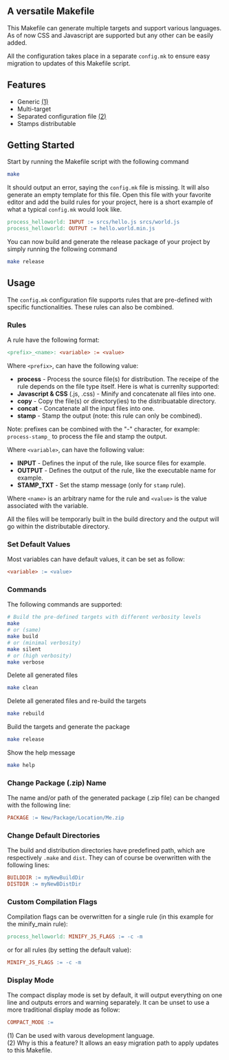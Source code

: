 ## A versatile Makefile

This Makefile can generate multiple targets and support various languages. As of now CSS and Javascript are supported but any other can be easily added.

All the configuration takes place in a separate <code>config.mk</code> to ensure easy migration to updates of this Makefile script.

## Features

* Generic [(1)](#generic)
* Multi-target
* Separated configuration file [(2)](#separated-config)
* Stamps distributable

## Getting Started

Start by running the Makefile script with the following command
```bash 
make
```

It should output an error, saying the <code>config.mk</code> file is missing. It will also generate an empty template for this file.
Open this file with your favorite editor and add the build rules for your project, here is a short example of what a typical
<code>config.mk</code> would look like.

```makefile
process_helloworld: INPUT := srcs/hello.js srcs/world.js
process_helloworld: OUTPUT := hello.world.min.js
```

You can now build and generate the release package of your project by simply running the following command
```bash 
make release
```

## Usage

The <code>config.mk</code> configuration file supports rules that are pre-defined with
specific functionalities. These rules can also be combined.

### Rules

A rule have the following format:
```makefile 
<prefix>_<name>: <variable> := <value>
```

Where <code>&lt;prefix&gt;</code>, can have the following value:
 - **process** - Process the source file(s) for distribution. The receipe of the rule depends on the file type itself.
                 Here is what is currenlty supported:
  - **Javascript & CSS** (.js, .css) - Minify and concatenate all files into one.
 - **copy** - Copy the file(s) or directory(ies) to the distribuatable directory.
 - **concat** - Concatenate all the input files into one.
 - **stamp** - Stamp the output (note: this rule can only be combined).

Note: prefixes can be combined with the "-" character, for example: <code>process-stamp_</code> to process the file and stamp the output.

Where <code>&lt;variable&gt;</code>, can have the following value:
 - **INPUT** - Defines the input of the rule, like source files for example.
 - **OUTPUT** - Defines the output of the rule, like the executable name for example.
 - **STAMP_TXT** - Set the stamp message (only for <code>stamp</code> rule).

Where <code>&lt;name&gt;</code> is an arbitrary name for the rule and <code>&lt;value&gt;</code> is the value associated with the variable.

All the files will be temporarly built in the build directory and the output will go within the
distributable directory.

### Set Default Values

Most variables can have default values, it can be set as follow:
```makefile 
<variable> := <value>
```

### Commands

The following commands are supported:
```bash 
# Build the pre-defined targets with different verbosity levels
make
# or (same)
make build
# or (minimal verbosity)
make silent
# or (high verbosity)
make verbose
```
Delete all generated files
```bash 
make clean
```
Delete all generated files and re-build the targets
```bash 
make rebuild
```
Build the targets and generate the package
```bash 
make release
```
Show the help message
```bash 
make help
```
### Change Package (.zip) Name

The name and/or path of the generated package (.zip file) can be changed with the following line:
```makefile 
PACKAGE := New/Package/Location/Me.zip
```

### Change Default Directories

The build and distribution directories have predefined path, which are respectively <code>.make</code> and <code>dist</code>.
They can of course be overwritten with the following lines:
```makefile 
BUILDDIR := myNewBuildDir
DISTDIR := myNewBDistDir
```

### Custom Compilation Flags

Compilation flags can be overwritten for a single rule (in this example for the minify_main rule):
```makefile 
process_helloworld: MINIFY_JS_FLAGS := -c -m
```
or for all rules (by setting the default value):
```makefile 
MINIFY_JS_FLAGS := -c -m
```

### Display Mode

The compact display mode is set by default, it will output everything on one line and outputs errors and warning separately.
It can be unset to use a more traditional display mode as follow:
```makefile 
COMPACT_MODE :=
```

<a name="generic">(1)</a> Can be used with varous development language.<br/>
<a name="separated-config">(2)</a> Why is this a feature? It allows an easy migration path to apply updates to this Makefile.<br/>